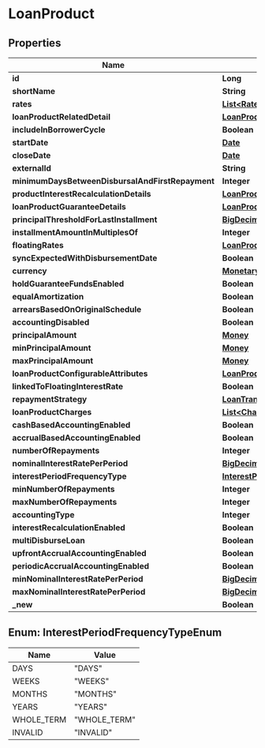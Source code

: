 

# LoanProduct

## Properties

Name | Type | Description | Notes
------------ | ------------- | ------------- | -------------
**id** | **Long** |  |  [optional]
**shortName** | **String** |  |  [optional]
**rates** | [**List&lt;Rate&gt;**](Rate.md) |  |  [optional]
**loanProductRelatedDetail** | [**LoanProductRelatedDetail**](LoanProductRelatedDetail.md) |  |  [optional]
**includeInBorrowerCycle** | **Boolean** |  |  [optional]
**startDate** | [**Date**](Date.md) |  |  [optional]
**closeDate** | [**Date**](Date.md) |  |  [optional]
**externalId** | **String** |  |  [optional]
**minimumDaysBetweenDisbursalAndFirstRepayment** | **Integer** |  |  [optional]
**productInterestRecalculationDetails** | [**LoanProductInterestRecalculationDetails**](LoanProductInterestRecalculationDetails.md) |  |  [optional]
**loanProductGuaranteeDetails** | [**LoanProductGuaranteeDetails**](LoanProductGuaranteeDetails.md) |  |  [optional]
**principalThresholdForLastInstallment** | [**BigDecimal**](BigDecimal.md) |  |  [optional]
**installmentAmountInMultiplesOf** | **Integer** |  |  [optional]
**floatingRates** | [**LoanProductFloatingRates**](LoanProductFloatingRates.md) |  |  [optional]
**syncExpectedWithDisbursementDate** | **Boolean** |  |  [optional]
**currency** | [**MonetaryCurrency**](MonetaryCurrency.md) |  |  [optional]
**holdGuaranteeFundsEnabled** | **Boolean** |  |  [optional]
**equalAmortization** | **Boolean** |  |  [optional]
**arrearsBasedOnOriginalSchedule** | **Boolean** |  |  [optional]
**accountingDisabled** | **Boolean** |  |  [optional]
**principalAmount** | [**Money**](Money.md) |  |  [optional]
**minPrincipalAmount** | [**Money**](Money.md) |  |  [optional]
**maxPrincipalAmount** | [**Money**](Money.md) |  |  [optional]
**loanProductConfigurableAttributes** | [**LoanProductConfigurableAttributes**](LoanProductConfigurableAttributes.md) |  |  [optional]
**linkedToFloatingInterestRate** | **Boolean** |  |  [optional]
**repaymentStrategy** | [**LoanTransactionProcessingStrategy**](LoanTransactionProcessingStrategy.md) |  |  [optional]
**loanProductCharges** | [**List&lt;Charge&gt;**](Charge.md) |  |  [optional]
**cashBasedAccountingEnabled** | **Boolean** |  |  [optional]
**accrualBasedAccountingEnabled** | **Boolean** |  |  [optional]
**numberOfRepayments** | **Integer** |  |  [optional]
**nominalInterestRatePerPeriod** | [**BigDecimal**](BigDecimal.md) |  |  [optional]
**interestPeriodFrequencyType** | [**InterestPeriodFrequencyTypeEnum**](#InterestPeriodFrequencyTypeEnum) |  |  [optional]
**minNumberOfRepayments** | **Integer** |  |  [optional]
**maxNumberOfRepayments** | **Integer** |  |  [optional]
**accountingType** | **Integer** |  |  [optional]
**interestRecalculationEnabled** | **Boolean** |  |  [optional]
**multiDisburseLoan** | **Boolean** |  |  [optional]
**upfrontAccrualAccountingEnabled** | **Boolean** |  |  [optional]
**periodicAccrualAccountingEnabled** | **Boolean** |  |  [optional]
**minNominalInterestRatePerPeriod** | [**BigDecimal**](BigDecimal.md) |  |  [optional]
**maxNominalInterestRatePerPeriod** | [**BigDecimal**](BigDecimal.md) |  |  [optional]
**_new** | **Boolean** |  |  [optional]



## Enum: InterestPeriodFrequencyTypeEnum

Name | Value
---- | -----
DAYS | &quot;DAYS&quot;
WEEKS | &quot;WEEKS&quot;
MONTHS | &quot;MONTHS&quot;
YEARS | &quot;YEARS&quot;
WHOLE_TERM | &quot;WHOLE_TERM&quot;
INVALID | &quot;INVALID&quot;



